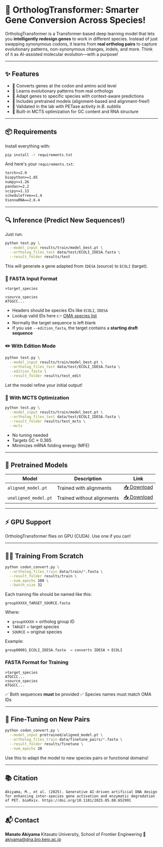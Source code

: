 # 🚀 OrthologTransformer: Smarter Gene Conversion Across Species!

OrthologTransformer is a Transformer-based deep learning model that lets you **intelligently redesign genes** to work in different species. Instead of just swapping synonymous codons, it learns from **real ortholog pairs** to capture evolutionary patterns, non-synonymous changes, indels, and more. Think of it as AI-assisted molecular evolution—with a purpose!

---

## ✨ Features

* 🧬 Converts genes at the codon and amino acid level
* 🧠 Learns evolutionary patterns from real orthologs
* 🎯 Adapt genes to specific species with context-aware predictions
* 🔁 Includes pretrained models (alignment-based and alignment-free!)
* 🧪 Validated in the lab with PETase activity in *B. subtilis*
* 🔧 Built-in MCTS optimization for GC content and RNA structure

---

## 📦 Requirements

Install everything with:

```bash
pip install -r requirements.txt
```

And here's your `requirements.txt`:

```txt
torch>=2.0
biopython>=1.85
numpy>=1.26
pandas>=2.2
scipy>=1.13
schedulefree==1.4
ViennaRNA==2.6.4
```

---

## 🔍 Inference (Predict New Sequences!)

Just run:

```bash
python test.py \
  --model_input results/train/model_best.pt \
  --ortholog_files_test data/test/ECOLI_IDESA.fasta \
  --result_folder results/test
```

This will generate a gene adapted from `IDESA` (source) to `ECOLI` (target).

### 🧾 FASTA Input Format

```fasta
>target_species

>source_species
ATGGCC...
```

* Headers should be species IDs like `ECOLI`, `IDESA`
* Lookup valid IDs here 👉 [OMA species list](https://omabrowser.org/All/oma-species.txt)
* Normally the target sequence is left blank
* If you use `--edition_fasta`, the target contains a **starting draft sequence**

### ✏️ With Edition Mode

```bash
python test.py \
  --model_input results/train/model_best.pt \
  --ortholog_files_test data/test/ECOLI_IDESA.fasta \
  --edition_fasta \
  --result_folder results/test_edit
```

Let the model refine your initial output!

### 🔬 With MCTS Optimization

```bash
python test.py \
  --model_input results/train/model_best.pt \
  --ortholog_files_test data/test/ECOLI_IDESA.fasta \
  --result_folder results/test_mcts \
  --mcts
```

* No tuning needed
* Targets GC ≈ 0.365
* Minimizes mRNA folding energy (MFE)

---

## 🧠 Pretrained Models

| Model                | Description                | Link                                         |
| -------------------- | -------------------------- | -------------------------------------------- |
| `aligned_model.pt`   | Trained with alignments    | [📥 Download](https://drive.google.com/xxxx) |
| `unaligned_model.pt` | Trained without alignments | [📥 Download](https://drive.google.com/yyyy) |

---

## ⚡ GPU Support

OrthologTransformer flies on GPU (CUDA). Use one if you can!

---

## 🏋️‍♀️ Training From Scratch

```bash
python codon_convert.py \
  --ortholog_files_train data/train/*.fasta \
  --result_folder results/train \
  --num_epochs 100 \
  --batch_size 32
```

Each training file should be named like this:

```
groupXXXXX_TARGET_SOURCE.fasta
```

Where:

* `groupXXXXX` = ortholog group ID
* `TARGET` = target species
* `SOURCE` = original species

Example:

```
group00001_ECOLI_IDESA.fasta  → converts IDESA ➜ ECOLI
```

### FASTA Format for Training

```fasta
>target_species
ATGCCC...
>source_species
ATGGCC...
```

✅ Both sequences **must** be provided
✅ Species names must match OMA IDs

---

## 🔁 Fine-Tuning on New Pairs

```bash
python codon_convert.py \
  --model_input pretrained/aligned_model.pt \
  --ortholog_files_train data/finetune_pairs/*.fasta \
  --result_folder results/finetune \
  --num_epochs 20
```

Use this to adapt the model to new species pairs or functional domains!

---

## 📚 Citation

```
Akiyama, M., et al. (2025). Generative AI-driven artificial DNA design for enhancing inter-species gene activation and enzymatic degradation of PET. bioRxiv. https://doi.org/10.1101/2025.05.08.652991
```

---

## 📬 Contact

**Manato Akiyama**
Kitasato University, School of Frontier Engineering
📧 [akiyama@dna.bio.keio.ac.jp](mailto:akiyama@dna.bio.keio.ac.jp)
